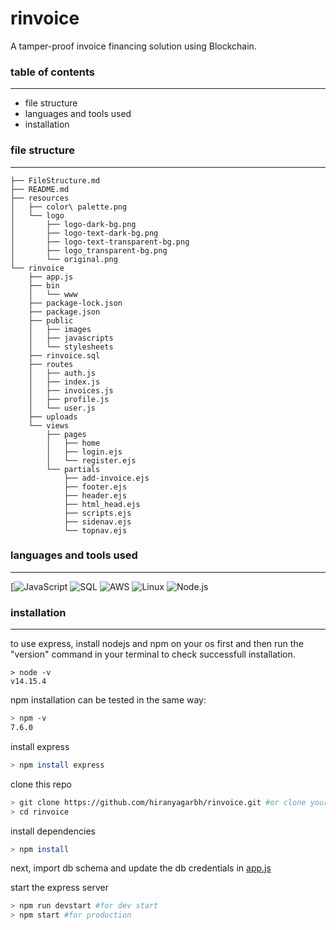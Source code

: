 # rinvoice
A tamper-proof invoice financing solution using Blockchain.

### table of contents
---
- file structure
- languages and tools used
- installation

### file structure
----
```
├── FileStructure.md
├── README.md
├── resources
│   ├── color\ palette.png
│   └── logo
│       ├── logo-dark-bg.png
│       ├── logo-text-dark-bg.png
│       ├── logo-text-transparent-bg.png
│       ├── logo_transparent-bg.png
│       └── original.png
└── rinvoice
    ├── app.js
    ├── bin
    │   └── www
    ├── package-lock.json
    ├── package.json
    ├── public
    │   ├── images
    │   ├── javascripts
    │   └── stylesheets
    ├── rinvoice.sql
    ├── routes
    │   ├── auth.js
    │   ├── index.js
    │   ├── invoices.js
    │   ├── profile.js
    │   └── user.js
    ├── uploads
    └── views
        ├── pages
        │   ├── home
        │   ├── login.ejs
        │   └── register.ejs
        └── partials
            ├── add-invoice.ejs
            ├── footer.ejs
            ├── header.ejs
            ├── html_head.ejs
            ├── scripts.ejs
            ├── sidenav.ejs
            └── topnav.ejs
```

### languages and tools used
---
[![JavaScript](https://img.shields.io/badge/-JavaScript-000?&logo=JavaScript&logoColor=ddc508) ![SQL](https://img.shields.io/badge/-SQL-000?&logo=MySQL&logoColor=4479A1) ![AWS](https://img.shields.io/badge/-AWS-000?&logo=Amazon-AWS&logoColor=FF9900) ![Linux](https://img.shields.io/badge/-Linux-000?&logo=Linux&logoColor=FCC624) ![Node.js](https://img.shields.io/badge/-Node.js-000?&logo=node.js)

### installation
---

to use express, install nodejs and npm on your os first and then run the "version" command in your terminal to check successfull installation.

```
> node -v
v14.15.4
```
npm installation can be tested in the same way:
```sh
> npm -v
7.6.0
```

install express
```sh
> npm install express
```

clone this repo
```sh
> git clone https://github.com/hiranyagarbh/rinvoice.git #or clone your own fork
> cd rinvoice
```

install dependencies
```sh
> npm install
```

next, import db schema and update the db credentials in [app.js](rinvoice/app.js)


start the express server
```sh
> npm run devstart #for dev start
> npm start #for production
```
